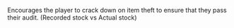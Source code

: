 Encourages the player to crack down on item theft to ensure that they pass their audit.
(Recorded stock vs Actual stock)